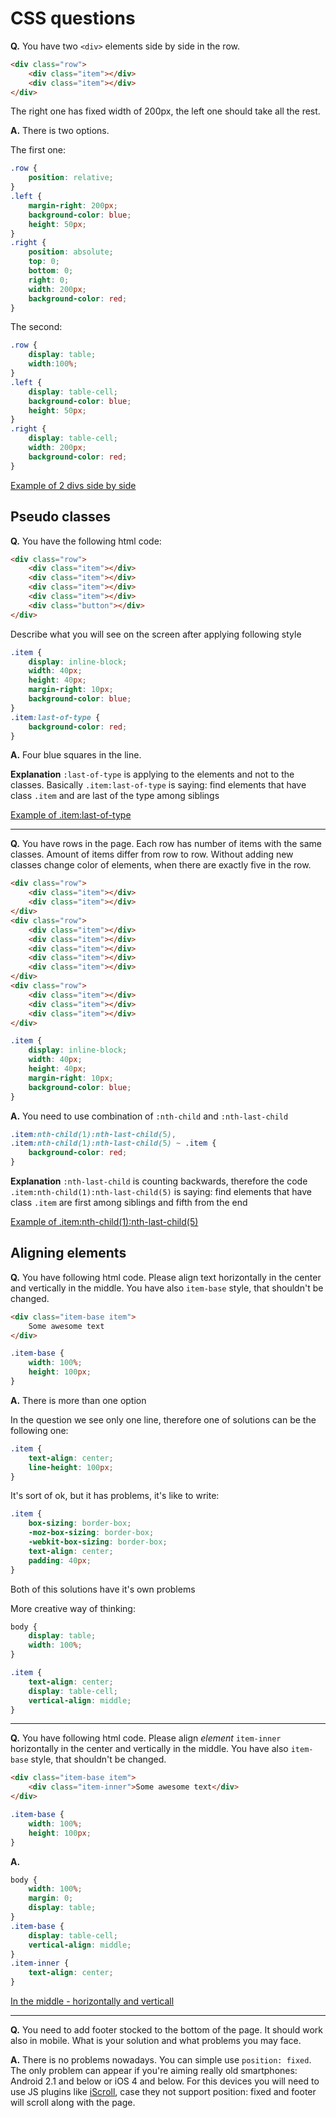 # CSS questions

**Q.** You have two `<div>` elements side by side in the row.

```html
<div class="row">
    <div class="item"></div>
    <div class="item"></div>
</div>
```

The right one has fixed width of 200px, the left one should take all the rest.

**A.** There is two options.

The first one:

```css
.row {
    position: relative;
}
.left {
    margin-right: 200px;
    background-color: blue;
    height: 50px;
}
.right {
    position: absolute;
    top: 0;
    bottom: 0;
    right: 0;
    width: 200px;
    background-color: red;
}
```

The second:

```css
.row {
    display: table;
    width:100%;
}
.left {
    display: table-cell;
    background-color: blue;
    height: 50px;
}
.right {
    display: table-cell;
    width: 200px;
    background-color: red;
}
```
[Example of 2 divs side by side](http://codepen.io/artemdemo/pen/vNxvYx)


## Pseudo classes


**Q.** You have the following html code:

```html
<div class="row">
    <div class="item"></div>
    <div class="item"></div>
    <div class="item"></div>
    <div class="item"></div>
    <div class="button"></div>
</div>
```

Describe what you will see on the screen after applying following style

```css
.item {
    display: inline-block;
    width: 40px;
    height: 40px;
    margin-right: 10px;
    background-color: blue;
}
.item:last-of-type {
    background-color: red;
}
```

**A.** Four blue squares in the line.

**Explanation** `:last-of-type` is applying to the elements and not to the classes.
Basically `.item:last-of-type` is saying: find elements that have class `.item`
and are last of the type among siblings

[Example of .item:last-of-type](http://codepen.io/artemdemo/pen/LpWXvp)

---

**Q.** You have rows in the page. Each row has number of items with the same classes.
Amount of items differ from row to row.
Without adding new classes change color of elements, when there are exactly five in the row.

```html
<div class="row">
    <div class="item"></div>
    <div class="item"></div>
</div>
<div class="row">
    <div class="item"></div>
    <div class="item"></div>
    <div class="item"></div>
    <div class="item"></div>
    <div class="item"></div>
</div>
<div class="row">
    <div class="item"></div>
    <div class="item"></div>
    <div class="item"></div>
</div>
```

```css
.item {
    display: inline-block;
    width: 40px;
    height: 40px;
    margin-right: 10px;
    background-color: blue;
}
```

**A.** You need to use combination of `:nth-child` and `:nth-last-child`

```css
.item:nth-child(1):nth-last-child(5),
.item:nth-child(1):nth-last-child(5) ~ .item {
    background-color: red;
}
```

**Explanation** `:nth-last-child` is counting backwards, therefore the code 
`.item:nth-child(1):nth-last-child(5)` is saying: find elements that have class `.item` are first among siblings and fifth from the end

[Example of .item:nth-child(1):nth-last-child(5)](http://codepen.io/artemdemo/pen/BoWGeJ)


## Aligning elements

**Q.** You have following html code. Please align text horizontally in the center and vertically in the middle.
You have also `item-base` style, that shouldn't be changed.

```html
<div class="item-base item">
    Some awesome text
</div>
```

```css
.item-base {
    width: 100%;
    height: 100px;
}
```

**A.** There is more than one option

In the question we see only one line, therefore one of solutions can be the following one:

```css
.item {
    text-align: center;
    line-height: 100px;
}
```

It's sort of ok, but it has problems, it's like to write:

```css
.item {
    box-sizing: border-box;
    -moz-box-sizing: border-box;
    -webkit-box-sizing: border-box;
    text-align: center;
    padding: 40px;
}
```

Both of this solutions have it's own problems

More creative way of thinking:

```css
body {
    display: table;
    width: 100%;
}

.item {
    text-align: center;
    display: table-cell;
    vertical-align: middle;
}
```

---


**Q.** You have following html code. Please align *element* `item-inner` horizontally in the center
and vertically in the middle.
You have also `item-base` style, that shouldn't be changed.

```html
<div class="item-base item">
    <div class="item-inner">Some awesome text</div>
</div>
```

```css
.item-base {
    width: 100%;
    height: 100px;
}
```

**A.**
```css
body {
    width: 100%;
    margin: 0;
    display: table;
}
.item-base {
    display: table-cell;
    vertical-align: middle;
}
.item-inner {
    text-align: center;
}
```
[In the middle - horizontally and verticall](http://codepen.io/artemdemo/pen/wKZEqY)

---


**Q.** You need to add footer stocked to the bottom of the page.
It should work also in mobile. What is your solution and what problems you may face.

**A.** There is no problems nowadays. You can simple use `position: fixed`. 
The only problem can appear if you're aiming really old smartphones: Android 2.1 and below or iOS 4 and below.
For this devices you will need to use JS plugins like [iScroll](https://github.com/cubiq/iscroll),
case they not support position: fixed and footer will scroll along with the page.